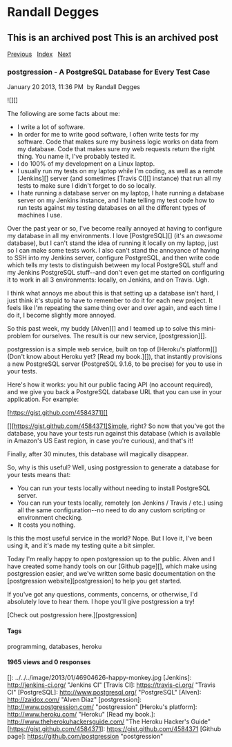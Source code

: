 # Randall Degges

## This is an archived post This is an archived post

[Previous][]   [Index][]   [Next][]

### postgression - A PostgreSQL Database for Every Test Case

January 20 2013, 11:36 PM  by Randall Degges

![][]

The following are some facts about me:

-   I write a lot of software.
-   In order for me to write good software, I often write tests for my software.
    Code that makes sure my business logic works on data from my database. Code
    that makes sure my web requests return the right thing. You name it, I've
    probably tested it.
-   I do 100% of my development on a Linux laptop.
-   I usually run my tests on my laptop while I'm coding, as well as a remote
    [Jenkins][] server (and sometimes [Travis CI][] instance) that run all my
    tests to make sure I didn't forget to do so locally.
-   I hate running a database server on my laptop, I hate running a database
    server on my Jenkins instance, and I hate telling my test code how to run
    tests against my testing databases on all the different types of machines I
    use.

Over the past year or so, I've become really annoyed at having to configure my
database in all my environments. I love [PostgreSQL][] (it's an *awesome*
database), but I can't stand the idea of running it locally on my laptop, just
so I can make some tests work. I also can't stand the annoyance of having to SSH
into my Jenkins server, configure PostgreSQL, and then write code which tells my
tests to distinguish between my local PostgreSQL stuff and my Jenkins PostgreSQL
stuff--and don't even get me started on configuring it to work in all 3
environments: locally, on Jenkins, and on Travis. Ugh.

I think what annoys me about this is that setting up a database isn't hard, I
just think it's stupid to have to remember to do it for each new project. It
feels like I'm repeating the same thing over and over again, and each time I do
it, I become slightly more annoyed.

So this past week, my buddy [Alven][] and I teamed up to solve this mini-problem
for ourselves. The result is our new service, [postgression][].

postgression is a simple web service, built on top of [Heroku's platform][]
(Don't know about Heroku yet? [Read my book.][]), that instantly provisions a
new PostgreSQL server (PostgreSQL 9.1.6, to be precise) for you to use in your
tests.

Here's how it works: you hit our public facing API (no account required), and we
give you back a PostgreSQL database URL that you can use in your application.
For example:

[https://gist.github.com/4584371][]

[][https://gist.github.com/4584371]Simple, right? So now that you've got the
database, you have your tests run against this database (which is available in
Amazon's US East region, in case you're curious), and that's it!

Finally, after 30 minutes, this database will magically disappear.

So, why is this useful? Well, using postgression to generate a database for your
tests means that:

-   You can run your tests locally without needing to install PostgreSQL server.
-   You can run your tests locally, remotely (on Jenkins / Travis / etc.) using
    all the same configuration--no need to do any custom scripting or
    environment checking.
-   It costs you nothing.

Is this the most useful service in the world? Nope. But I love it, I've been
using it, and it's made my testing quite a bit simpler.

Today I'm really happy to open postgression up to the public. Alven and I have
created some handy tools on our [Github page][], which make using postgression
easier, and we've written some basic documentation on the [postgression
website][postgression] to help you get started.

If you've got any questions, comments, concerns, or otherwise, I'd absolutely
love to hear them. I hope you'll give postgression a try!

[Check out postgression here.][postgression]

#### Tags

programming, databases, heroku

#### 1965 views and 0 responses

  [Previous]: ../../../posts/2013/01/174560299.html
  [Index]: ../../../index.html
  [Next]: ../../../posts/2012/12/being-awesome.html
  []: ../../../image/2013/01/46904626-happy-monkey.jpg
  [Jenkins]: http://jenkins-ci.org/ "Jenkins CI"
  [Travis CI]: https://travis-ci.org/ "Travis CI"
  [PostgreSQL]: http://www.postgresql.org/ "PostgreSQL"
  [Alven]: http://zaidox.com/ "Alven Diaz"
  [postgression]: http://www.postgression.com/ "postgression"
  [Heroku's platform]: http://www.heroku.com/ "Heroku"
  [Read my book.]: http://www.theherokuhackersguide.com/
    "The Heroku Hacker's Guide"
  [https://gist.github.com/4584371]: https://gist.github.com/4584371
  [Github page]: https://github.com/postgression "postgression"
